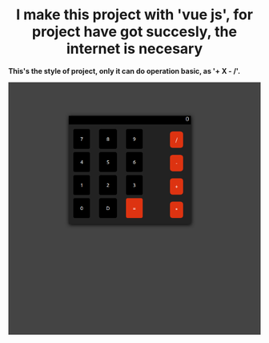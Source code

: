 <h1 align=center>I make this project with 'vue js', for project have got succesly, the internet is necesary</h1>

<b>This's the style of project, only it can do operation basic, as '+ X - /'.</b> 

<div align=center><img src='iMG/c.png'></img></div>
